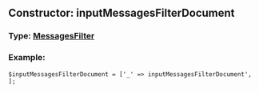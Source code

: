 ## Constructor: inputMessagesFilterDocument  




### Type: [MessagesFilter](../types/MessagesFilter.md)


### Example:

```
$inputMessagesFilterDocument = ['_' => inputMessagesFilterDocument', ];
```